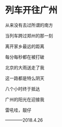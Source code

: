 # 列车开往广州


从来没有去过所谓的南方

当列车跨过郑州的那一刻

离开家乡最远的距离

每分每秒都在被打破

北京的大雨送走了我

这一路都是特么阴天

八个小时终于抵达

广州的阳光在迎接我

雷吼哇，靓仔


————2018.4.26